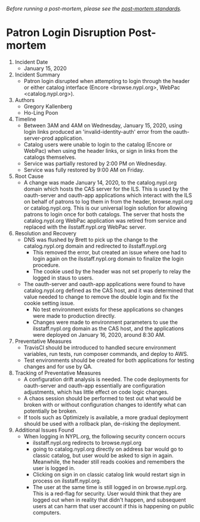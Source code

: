 _Before running a post-mortem, please see the [post-mortem standards](../standards/postmortems.md)._

# Patron Login Disruption Post-mortem

1. Incident Date
   - January 15, 2020
2. Incident Summary
   - Patron login disrupted when attempting to login through the header or either catalog interface (Encore <browse.nypl.org>, WebPac <catalog.nypl.org>).
3. Authors
   - Gregory Kallenberg
   - Ho-Ling Poon
4. Timeline
   - Between 3AM and 4AM on Wednesday, January 15, 2020, using login links produced an 'invalid-identity-auth' error from the oauth-server-prod application.
   - Catalog users were unable to login to the catalog (Encore or WebPac) when using the header links, or sign in links from the catalogs themselves.
   - Service was partially restored by 2:00 PM on Wednesday.
   - Service was fully restored by 9:00 AM on Friday.
5. Root Cause
   - A change was made January 14, 2020, to the catalog.nypl.org domain which hosts the CAS server for the ILS. This is used by the oauth-server and oauth-app applications which interact with the ILS on behalf of patrons to log them in from the header, browse.nypl.org or catalog.nypl.org. This is our universal login solution for allowing patrons to login once for both catalogs. The server that hosts the catalog.nypl.org WebPac application was retired from service and replaced with the ilsstaff.nypl.org WebPac server.
6. Resolution and Recovery
   - DNS was flushed by Brett to pick up the change to the catalog.nypl.org domain and redirected to ilsstaff.nypl.org
     - This removed the error, but created an issue where one had to login again on the ilsstaff.nypl.org domain to finalize the login procedure.
     - The cookie used by the header was not set properly to relay the logged in staus to users.
   - The oauth-server and oauth-app applications were found to have catalog.nypl.org defined as the CAS host, and it was determined that value needed to change to remove the double login and fix the cookie setting issue.
     - No test environment exists for these applications so changes were made to production directly.
     - Changes were made to environment parameters to use the ilsstaff.nypl.org domain as the CAS host, and the applications were deployed on January 16, 2020, around 8:30 AM.
7. Preventative Measures
   - TravisCI should be introduced to handled secure environment variables, run tests, run composer commands, and deploy to AWS.
   - Test environments should be created for both applications for testing changes and for use by QA.
8. Tracking of Preventative Measures
   - A configuration drift analysis is needed. The code deployments for oauth-server and oauth-app essentially are configuration adjustments, which has little effect on code logic changes.
   - A chaos session should be performed to test out what would be broken with or without configuration changes to identify what can potentially be broken.
   - If tools such as Optimizely is available, a more gradual deployment should be used with a rollback plan, de-risking the deployment.
9. Additional Issues Found
   - When logging in NYPL.org, the following security concern occurs
     - ilsstaff.nypl.org redirects to browse.nypl.org
     - going to catalog.nypl.org directly on address bar would go to classic catalog, but user would be asked to sign in again. Meanwhile, the header still reads cookies and remembers the user is logged in.
     - Clicking on sign in on classic catalog link would restart sign in process on ilsstaff.nypl.org.
     - The user at the same time is still logged in on browse.nypl.org. This is a red-flag for security. User would think that they are logged out when in reality that didn't happen, and subsequent users at can harm that user account if this is happening on public computers.
     
